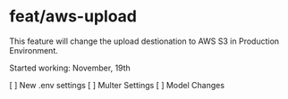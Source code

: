 # feat/aws-upload
This feature will change the upload destionation to AWS S3 in Production Environment.

Started working: November, 19th

[ ] New .env settings
[ ] Multer Settings
[ ] Model Changes
